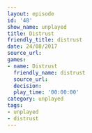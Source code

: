 ```yaml
---
layout: episode
id: '48'
show_name: unplayed
title: Distrust
friendly_title: distrust
date: 24/08/2017
source_url: 
games:
- name: Distrust
  friendly_name: distrust
  source_url: 
  decision: 
  play_time: '00:00:00'
category: unplayed
tags:
- unplayed
- distrust
---
```

